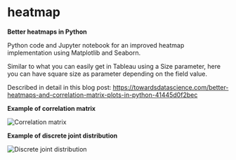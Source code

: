 # heatmap
**Better heatmaps in Python**

Python code and Jupyter notebook for an improved heatmap implementation using Matplotlib and Seaborn.

Similar to what you can easily get in Tableau using a Size parameter, here you can have square size as parameter depending on the field value.

Described in detail in this blog post: https://towardsdatascience.com/better-heatmaps-and-correlation-matrix-plots-in-python-41445d0f2bec

**Example of correlation matrix**

![Correlation matrix](https://cdn-images-1.medium.com/max/800/1*TlESRbDQshEcLyX1axiUoA.png)


**Example of discrete joint distribution**

![Discrete joint distribution](https://cdn-images-1.medium.com/max/800/1*JVPvDJBTv-AQ-nsvXilpeQ.png)


